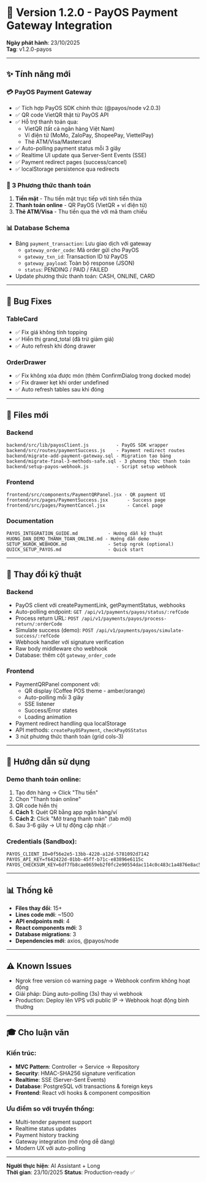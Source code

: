 # 🎉 Version 1.2.0 - PayOS Payment Gateway Integration

**Ngày phát hành**: 23/10/2025  
**Tag**: v1.2.0-payos

---

## ✨ Tính năng mới

### 💳 PayOS Payment Gateway
- ✅ Tích hợp PayOS SDK chính thức (@payos/node v2.0.3)
- ✅ QR code VietQR thật từ PayOS API
- ✅ Hỗ trợ thanh toán qua:
  - VietQR (tất cả ngân hàng Việt Nam)
  - Ví điện tử (MoMo, ZaloPay, ShopeePay, ViettelPay)
  - Thẻ ATM/Visa/Mastercard
- ✅ Auto-polling payment status mỗi 3 giây
- ✅ Realtime UI update qua Server-Sent Events (SSE)
- ✅ Payment redirect pages (success/cancel)
- ✅ localStorage persistence qua redirects

### 🎨 3 Phương thức thanh toán
1. **Tiền mặt** - Thu tiền mặt trực tiếp với tính tiền thừa
2. **Thanh toán online** - QR PayOS (VietQR + ví điện tử)
3. **Thẻ ATM/Visa** - Thu tiền qua thẻ với mã tham chiếu

### 📊 Database Schema
- Bảng `payment_transaction`: Lưu giao dịch với gateway
  - `gateway_order_code`: Mã order gửi cho PayOS
  - `gateway_txn_id`: Transaction ID từ PayOS
  - `gateway_payload`: Toàn bộ response (JSON)
  - `status`: PENDING / PAID / FAILED
- Update phương thức thanh toán: CASH, ONLINE, CARD

---

## 🐛 Bug Fixes

### TableCard
- ✅ Fix giá không tính topping
- ✅ Hiển thị grand_total (đã trừ giảm giá)
- ✅ Auto refresh khi đóng drawer

### OrderDrawer
- ✅ Fix không xóa được món (thêm ConfirmDialog trong docked mode)
- ✅ Fix drawer kẹt khi order undefined
- ✅ Auto refresh tables sau khi đóng

---

## 📁 Files mới

### Backend
```
backend/src/lib/payosClient.js          - PayOS SDK wrapper
backend/src/routes/paymentSuccess.js    - Payment redirect routes
backend/migrate-add-payment-gateway.sql - Migration tạo bảng
backend/migrate-final-3-methods-safe.sql - 3 phương thức thanh toán
backend/setup-payos-webhook.js          - Script setup webhook
```

### Frontend
```
frontend/src/components/PaymentQRPanel.jsx - QR payment UI
frontend/src/pages/PaymentSuccess.jsx       - Success page
frontend/src/pages/PaymentCancel.jsx        - Cancel page
```

### Documentation
```
PAYOS_INTEGRATION_GUIDE.md           - Hướng dẫn kỹ thuật
HUONG_DAN_DEMO_THANH_TOAN_ONLINE.md - Hướng dẫn demo
SETUP_NGROK_WEBHOOK.md               - Setup ngrok (optional)
QUICK_SETUP_PAYOS.md                 - Quick start
```

---

## 🔧 Thay đổi kỹ thuật

### Backend
- PayOS client với createPaymentLink, getPaymentStatus, webhooks
- Auto-polling endpoint: `GET /api/v1/payments/payos/status/:refCode`
- Process return URL: `POST /api/v1/payments/payos/process-return/:orderCode`
- Simulate success (demo): `POST /api/v1/payments/payos/simulate-success/:refCode`
- Webhook handler với signature verification
- Raw body middleware cho webhook
- Database: thêm cột `gateway_order_code`

### Frontend
- PaymentQRPanel component với:
  - QR display (Coffee POS theme - amber/orange)
  - Auto-polling mỗi 3 giây
  - SSE listener
  - Success/Error states
  - Loading animation
- Payment redirect handling qua localStorage
- API methods: `createPayOSPayment`, `checkPayOSStatus`
- 3 nút phương thức thanh toán (grid cols-3)

---

## 🚀 Hướng dẫn sử dụng

### Demo thanh toán online:

1. Tạo đơn hàng → Click "Thu tiền"
2. Chọn "Thanh toán online"
3. QR code hiển thị
4. **Cách 1**: Quét QR bằng app ngân hàng/ví
5. **Cách 2**: Click "Mở trang thanh toán" (tab mới)
6. Sau 3-6 giây → UI tự động cập nhật ✅

### Credentials (Sandbox):
```env
PAYOS_CLIENT_ID=0f56e2e5-13bb-4220-a12d-5781092d7142
PAYOS_API_KEY=f642422d-01bb-45ff-b71c-e83896e6115c
PAYOS_CHECKSUM_KEY=6df7fb8cae0659eb2f0fc2e90554dac114c0c483c1a4876e8ac5fe1bc5c22268
```

---

## 📊 Thống kê

- **Files thay đổi**: 15+
- **Lines code mới**: ~1500
- **API endpoints mới**: 4
- **React components mới**: 3
- **Database migrations**: 3
- **Dependencies mới**: axios, @payos/node

---

## ⚠️ Known Issues

- Ngrok free version có warning page → Webhook confirm không hoạt động
- Giải pháp: Dùng auto-polling (3s) thay vì webhook
- Production: Deploy lên VPS với public IP → Webhook hoạt động bình thường

---

## 🎓 Cho luận văn

### Kiến trúc:
- **MVC Pattern**: Controller → Service → Repository
- **Security**: HMAC-SHA256 signature verification
- **Realtime**: SSE (Server-Sent Events)
- **Database**: PostgreSQL với transactions & foreign keys
- **Frontend**: React với hooks & component composition

### Ưu điểm so với truyền thống:
- Multi-tender payment support
- Realtime status updates
- Payment history tracking
- Gateway integration (mở rộng dễ dàng)
- Modern UX với auto-polling

---

**Người thực hiện**: AI Assistant + Long  
**Thời gian**: 23/10/2025
**Status**: Production-ready ✅

